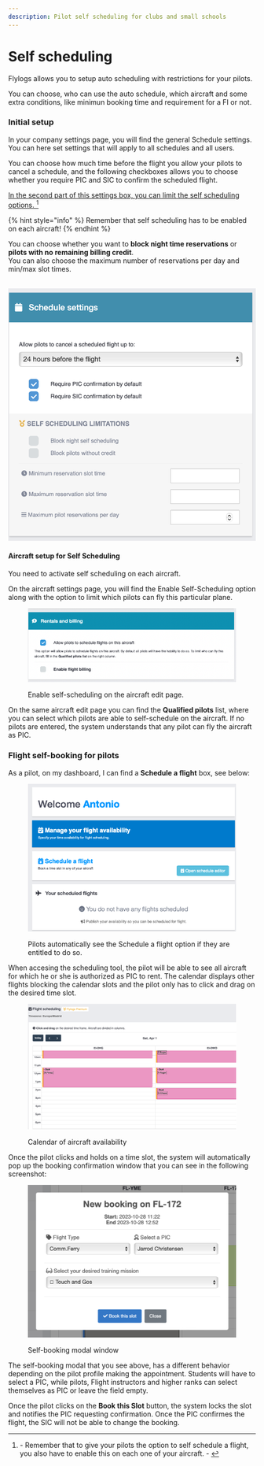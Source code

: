 ```yaml
---
description: Pilot self scheduling for clubs and small schools
---
```


# Self scheduling

Flylogs allows you to setup auto scheduling with restrictions for your pilots.

You can choose, who can use the auto schedule, which aircraft and some extra conditions, like minimun booking time and requirement for a FI or not.

### Initial setup

In your company settings page, you will find the general Schedule settings. You can here set settings that will apply to all schedules and all users.&#x20;

You can choose how much time before the flight you allow your pilots to cancel a schedule, and the following checkboxes allows you to choose whether you require PIC and SIC to confirm the scheduled flight.

[In the second part of this settings box, you can limit the self scheduling options. ](#user-content-fn-1)[^1]

{% hint style="info" %}
Remember that self scheduling has to be enabled on each aircraft!
{% endhint %}

You can choose whether you want to **block night time reservations** or **pilots with no remaining billing credit**.\
You can also choose the maximum number of reservations per day and min/max slot times.

\
![](<../.gitbook/assets/Screenshot 2023-10-19 at 10.34.41.png>)

#### Aircraft setup for Self Scheduling

You need to activate self scheduling on each aircraft.

On the aircraft settings page, you will find the Enable Self-Scheduling option along with the option to limit which pilots can fly this particular plane.

<figure><img src="../.gitbook/assets/Screenshot 2023-03-31 at 17.52.34.png" alt=""><figcaption><p>Enable self-scheduling on the aircraft edit page.</p></figcaption></figure>

On the same aircraft edit page you can find the **Qualified pilots** list, where you can select which pilots are able to self-schedule on the aircraft. If no pilots are entered, the system understands that any pilot can fly the aircraft as PIC.



### Flight self-booking for pilots

As a pilot, on my dashboard, I can find a **Schedule a flight** box, see below:

<figure><img src="../.gitbook/assets/Screenshot 2023-03-31 at 17.55.06.png" alt=""><figcaption><p>Pilots automatically see the Schedule a flight option if they are entitled to do so.</p></figcaption></figure>

When accesing the scheduling tool, the pilot will be able to see all aircraft for which he or she is authorized as PIC to rent. The calendar displays other flights blocking the calendar slots and the pilot only has to click and drag on the desired time slot.

<figure><img src="../.gitbook/assets/Screenshot 2023-03-31 at 18.15.07.png" alt=""><figcaption><p>Calendar of aircraft availability</p></figcaption></figure>

Once the pilot clicks and holds on a time slot, the system will automatically pop up the booking confirmation window that you can see in the following screenshot:

<figure><img src="../.gitbook/assets/Screenshot 2023-10-27 at 11.26.48.png" alt=""><figcaption><p>Self-booking modal window</p></figcaption></figure>

The self-booking modal that you see above, has a different behavior depending on the pilot profile making the appointment. Students will have to select a PIC, while pilots, Flight instructors and higher ranks can select themselves as PIC or leave the field empty.

Once the pilot clicks on the **Book this Slot** button, the system locks the slot and notifies the PIC requesting confirmation. Once the PIC confirmes the flight, the SIC will not be able to change the booking.

[^1]: \- Remember that to give your pilots the option to self schedule a flight, you also have to enable this on each one of your aircraft. -&#x20;
